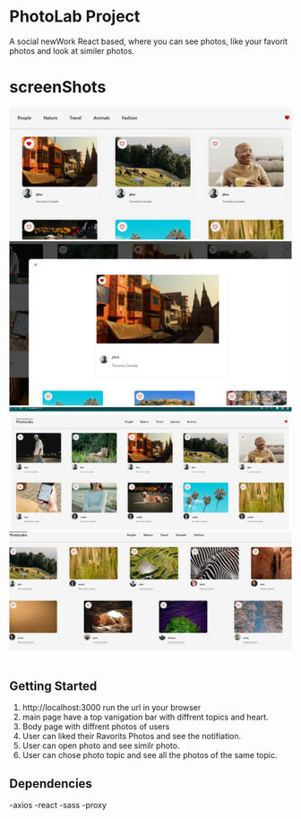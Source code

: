 # PhotoLab Project
A social newWork React based, where you can see photos, like your favorit photos and look at similer photos.


# screenShots
![FavPhoto](./photos/fevPhoto%20notification.png)
![photomodal](./photos/photo_modal.png)
![photoLab](./photos/photoLab.%20main.png)
![photoTopic](./photos/photos_by_topic.png)


## Getting Started
1. http://localhost:3000 run the url in your browser
2. main page have a top vanigation bar with diffrent topics and heart.
3. Body page with diffrent photos of users 
4. User can liked their Ravorits Photos and see the notifiation.
5. User can open photo and see similr photo.
6. User can chose photo topic and see all the photos of the same topic.



## Dependencies

-axios
-react
-sass
-proxy